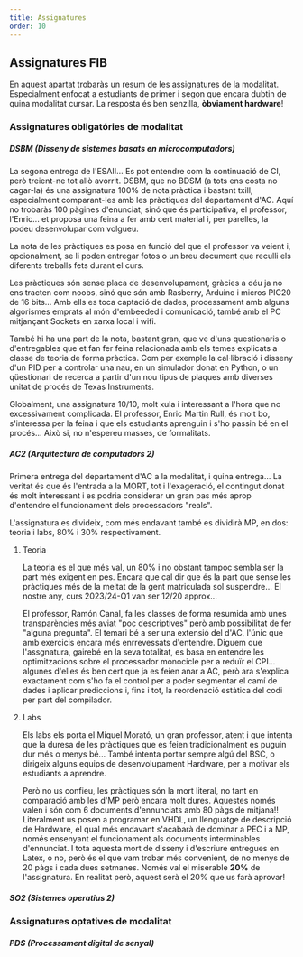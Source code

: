 ```yaml
---
title: Assignatures
order: 10
---
```


## Assignatures FIB

En aquest apartat trobaràs un resum de les assignatures de la modalitat.
Especialment enfocat a estudiants de primer i segon que encara dubtin de quina
modalitat cursar. La resposta és ben senzilla, **òbviament hardware**!

### Assignatures obligatóries de modalitat

##### DSBM (Disseny de sistemes basats en microcomputadors)

La segona entrega de l'ESAII... Es pot entendre com la continuació de CI, però
treient-ne tot allò avorrit. DSBM, que no BDSM (a tots ens costa no cagar-la)
és una assignatura 100% de nota pràctica i bastant txill, especialment
comparant-les amb les pràctiques del departament d'AC. Aquí no trobaràs 100
pàgines d'enunciat, sinó que és participativa, el professor, l'Enric... et
proposa una feina a fer amb cert material i, per parelles, la podeu
desenvolupar com volgueu.  

La nota de les pràctiques es posa en funció del que el professor va veient i,
opcionalment, se li poden entregar fotos o un breu document que reculli els
diferents treballs fets durant el curs.  

Les pràctiques són sense placa de desenvolupament, gràcies a déu ja no ens
tracten com noobs, sinó que són amb Rasberry, Arduino i micros PIC20 de
16 bits... Amb ells es toca captació de dades, processament amb alguns
algorismes emprats al món d'embeeded i comunicació, també amb el PC mitjançant
Sockets en xarxa local i wifi.  

També hi ha una part de la nota, bastant gran, que ve d'uns questionaris o
d'entregables que et fan fer feina relacionada amb els temes explicats a classe
de teoria de forma pràctica. Com per exemple la cal·libració i disseny d'un PID
per a controlar una nau, en un simulador donat en Python, o un qüestionari de
recerca a partir d'un nou tipus de plaques amb diverses unitat de procés de
Texas Instruments.  

Globalment, una assignatura 10/10, molt xula i interessant a l'hora que no
excessivament complicada. El professor, Enric Martin Rull, és molt bo,
s'interessa per la feina i que els estudiants aprenguin i s'ho passin bé en el
procés... Això si, no n'espereu masses, de formalitats.

##### AC2 (Arquitectura de computadors 2)

Primera entrega del departament d'AC a la modalitat, i quina entrega... La
veritat és que és l'entrada a la MORT, tot i l'exageració, el contingut donat
és molt interessant i es podria considerar un gran pas més aprop d'entendre el
funcionament dels processadors "reals".  

L'assignatura es divideix, com més endavant també es dividirà MP, en dos:
teoria i labs, 80% i 30% respectivament.  

1.  Teoria

    La teoria és el que més val, un 80% i no obstant tampoc sembla ser la part
    més exigent en pes. Encara que cal dir que és la part que sense les
    pràctiques més de la meitat de la gent matriculada sol suspendre... El
    nostre any, curs 2023/24-Q1 van ser 12/20 approx...  
    
    El professor, Ramón Canal, fa les classes de forma resumida amb unes
    transparències més aviat "poc descriptives" però amb possibilitat de fer
    "alguna pregunta". El temari bé a ser una extensió del d'AC, l'únic que amb
    exercicis encara més enrrevessats d'entendre. Diguem que l'assgnatura,
    gairebé en la seva totalitat, es basa en entendre les optimitzacions sobre
    el processador monocicle per a reduïr el CPI... algunes d'elles és ben cert
    que ja es feien anar a AC, però ara s'explica exactament com s'ho fa el 
    control per a poder segmentar el camí de dades i aplicar prediccions i,
    fins i tot, la reordenació estàtica del codi per part del compilador.

2. Labs
    
    Els labs els porta el Miquel Morató, un gran professor, atent i que intenta
    que la duresa de les pràctiques que es feien tradicionalment es puguin dur
    més o menys bé... També intenta portar sempre algú del BSC, o dirigeix
    alguns equips de desenvolupament Hardware, per a motivar els estudiants a
    aprendre.  
    
    Però no us confieu, les pràctiques són la mort literal, no tant en
    comparació amb les d'MP però encara molt dures. Aquestes només valen i són
    com 6 documents d'ennunciats amb 80 pàgs de mitjana!! Literalment us posen 
    a programar en VHDL, un llenguatge de descripció de Hardware, el qual més
    endavant s'acabarà de dominar a PEC i a MP, només ensenyant el funcionament
    als documents interminables d'ennunciat. I tota aquesta mort de disseny i
    d'escriure entregues en Latex, o no, però és el que vam trobar més
    convenient, de no menys de 20 pàgs i cada dues setmanes. Només val el
    miserable **20%** de l'assignatura. En realitat però, aquest serà el 20%
    que us farà aprovar!

##### SO2 (Sistemes operatius 2)

### Assignatures optatives de modalitat

##### PDS (Processament digital de senyal)
